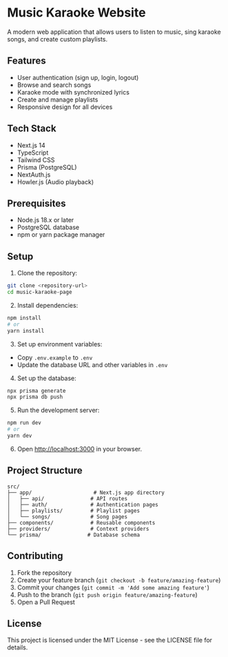 # Music Karaoke Website

A modern web application that allows users to listen to music, sing karaoke songs, and create custom playlists.

## Features

- User authentication (sign up, login, logout)
- Browse and search songs
- Karaoke mode with synchronized lyrics
- Create and manage playlists
- Responsive design for all devices

## Tech Stack

- Next.js 14
- TypeScript
- Tailwind CSS
- Prisma (PostgreSQL)
- NextAuth.js
- Howler.js (Audio playback)

## Prerequisites

- Node.js 18.x or later
- PostgreSQL database
- npm or yarn package manager

## Setup

1. Clone the repository:
```bash
git clone <repository-url>
cd music-karaoke-page
```

2. Install dependencies:
```bash
npm install
# or
yarn install
```

3. Set up environment variables:
- Copy `.env.example` to `.env`
- Update the database URL and other variables in `.env`

4. Set up the database:
```bash
npx prisma generate
npx prisma db push
```

5. Run the development server:
```bash
npm run dev
# or
yarn dev
```

6. Open [http://localhost:3000](http://localhost:3000) in your browser.

## Project Structure

```
src/
├── app/                    # Next.js app directory
│   ├── api/               # API routes
│   ├── auth/              # Authentication pages
│   ├── playlists/         # Playlist pages
│   └── songs/             # Song pages
├── components/            # Reusable components
├── providers/             # Context providers
└── prisma/               # Database schema
```

## Contributing

1. Fork the repository
2. Create your feature branch (`git checkout -b feature/amazing-feature`)
3. Commit your changes (`git commit -m 'Add some amazing feature'`)
4. Push to the branch (`git push origin feature/amazing-feature`)
5. Open a Pull Request

## License

This project is licensed under the MIT License - see the LICENSE file for details.
